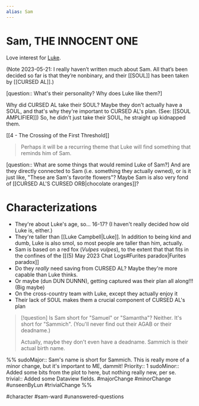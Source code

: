 ```yaml
---
alias: Sam
---
```

# Sam, THE INNOCENT ONE
Love interest for [Luke](Luke%20Campbell.md).

(Note 2023-05-21: I really haven’t written much about Sam. All that’s been decided so far is that they’re nonbinary, and their [[SOUL]] has been taken by [[CURSED AL]].)

[question:: What's their personality? Why does Luke like them?]

Why did CURSED AL take their SOUL? Maybe they don't actually have a SOUL, and that's why they're important to CURSED AL's plan. (See: [[SOUL AMPLIFIER]]) So, he didn't just take their SOUL, he straight up kidnapped them.

[[4 - The Crossing of the First Threshold]]
>Perhaps it will be a recurring theme that Luke will find something that reminds him of Sam.

[question:: What are some things that would remind Luke of Sam?] And are they directly connected to Sam (i.e. something they actually owned), or is it just like, "These are Sam's favorite flowers"? Maybe Sam is also very fond of [[CURSED AL'S CURSED ORB|chocolate oranges]]?

# Characterizations

* They're about Luke's age, so... 16-17? (I haven't really decided how old Luke is, either.)
* They're taller than [[Luke Campbell|Luke]]. In addition to being kind and dumb, Luke is also smol, so most people are taller than him, actually.
* Sam is based on a red fox (*Vulpes vulpes*), to the extent that that fits in the confines of the [[(5) May 2023 Chat Logs#Furites paradox|Furites paradox]]
* Do they *really* need saving from CURSED AL? Maybe they're more capable than Luke thinks.
* Or maybe (dun DUN DUNNN), getting captured was their plan all along!!! (Big maybe)
* On the cross-country team with Luke, except they actually enjoy it
* Their lack of SOUL makes them a crucial component of CURSED AL's plan

>[!question] Is Sam short for "Samuel" or "Samantha"?
>Neither. It's short for "Sammich". (You'll never find out their AGAB or their deadname.)
>
>Actually, maybe they don't even have a deadname. Sammich is their actual birth name.

%%
sudoMajor:: Sam's name is short for Sammich. This is really more of a minor change, but it's important to ME, dammit!
Priority:: 1
sudoMinor:: Added some bits from the plot to here, but nothing really new, per se.
trivial:: Added some Dataview fields.
#majorChange #minorChange #unseenByLun #trivialChange 
%%

#character #sam-ward #unanswered-questions 